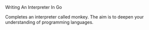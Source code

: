 Writing An Interpreter In Go

Completes an interpreter called monkey. The aim is to deepen your understanding of programming languages.
